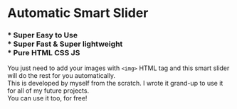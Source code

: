 # Automatic Smart Slider
###  * Super Easy to Use <br> * Super Fast & Super lightweight <br>  * Pure HTML CSS JS 
You just need to add your images with ``` <img> ``` HTML tag and this smart slider will do the rest for you automatically. <br>
This is developed by myself from the scratch. I wrote it grand-up to use it for all of my future projects.  <br>
You can use it too, for free! <br>
